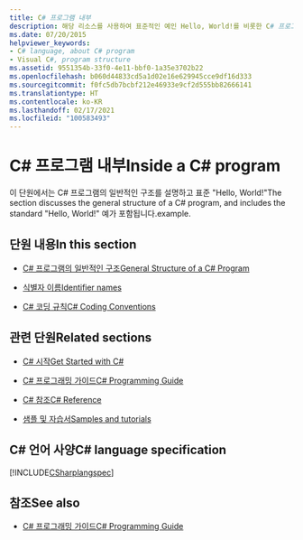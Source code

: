 ```yaml
---
title: C# 프로그램 내부
description: 해당 리소스를 사용하여 표준적인 예인 Hello, World!를 비롯한 C# 프로그램의 일반적인 구조를 이해할 수 있습니다.
ms.date: 07/20/2015
helpviewer_keywords:
- C# language, about C# program
- Visual C#, program structure
ms.assetid: 9551354b-33f0-4e11-bbf0-1a35e3702b22
ms.openlocfilehash: b060d44833cd5a1d02e16e629945cce9df16d333
ms.sourcegitcommit: f0fc5db7bcbf212e46933e9cf2d555bb82666141
ms.translationtype: HT
ms.contentlocale: ko-KR
ms.lasthandoff: 02/17/2021
ms.locfileid: "100583493"
---
```

# <a name="inside-a-c-program"></a><span data-ttu-id="9878d-103">C# 프로그램 내부</span><span class="sxs-lookup"><span data-stu-id="9878d-103">Inside a C# program</span></span>

<span data-ttu-id="9878d-104">이 단원에서는 C# 프로그램의 일반적인 구조를 설명하고 표준 "Hello, World!"</span><span class="sxs-lookup"><span data-stu-id="9878d-104">The section discusses the general structure of a C# program, and includes the standard "Hello, World!"</span></span> <span data-ttu-id="9878d-105">예가 포함됩니다.</span><span class="sxs-lookup"><span data-stu-id="9878d-105">example.</span></span>

## <a name="in-this-section"></a><span data-ttu-id="9878d-106">단원 내용</span><span class="sxs-lookup"><span data-stu-id="9878d-106">In this section</span></span>

- [<span data-ttu-id="9878d-107">C# 프로그램의 일반적인 구조</span><span class="sxs-lookup"><span data-stu-id="9878d-107">General Structure of a C# Program</span></span>](general-structure-of-a-csharp-program.md)

- [<span data-ttu-id="9878d-108">식별자 이름</span><span class="sxs-lookup"><span data-stu-id="9878d-108">Identifier names</span></span>](identifier-names.md)

- [<span data-ttu-id="9878d-109">C# 코딩 규칙</span><span class="sxs-lookup"><span data-stu-id="9878d-109">C# Coding Conventions</span></span>](coding-conventions.md)

## <a name="related-sections"></a><span data-ttu-id="9878d-110">관련 단원</span><span class="sxs-lookup"><span data-stu-id="9878d-110">Related sections</span></span>

- [<span data-ttu-id="9878d-111">C# 시작</span><span class="sxs-lookup"><span data-stu-id="9878d-111">Get Started with C#</span></span>](../../tour-of-csharp/index.md)

- [<span data-ttu-id="9878d-112">C# 프로그래밍 가이드</span><span class="sxs-lookup"><span data-stu-id="9878d-112">C# Programming Guide</span></span>](../index.md)

- [<span data-ttu-id="9878d-113">C# 참조</span><span class="sxs-lookup"><span data-stu-id="9878d-113">C# Reference</span></span>](../../language-reference/index.md)

- [<span data-ttu-id="9878d-114">샘플 및 자습서</span><span class="sxs-lookup"><span data-stu-id="9878d-114">Samples and tutorials</span></span>](../../../samples-and-tutorials/index.md)

## <a name="c-language-specification"></a><span data-ttu-id="9878d-115">C# 언어 사양</span><span class="sxs-lookup"><span data-stu-id="9878d-115">C# language specification</span></span>

[!INCLUDE[CSharplangspec](~/includes/csharplangspec-md.md)]

## <a name="see-also"></a><span data-ttu-id="9878d-116">참조</span><span class="sxs-lookup"><span data-stu-id="9878d-116">See also</span></span>

- [<span data-ttu-id="9878d-117">C# 프로그래밍 가이드</span><span class="sxs-lookup"><span data-stu-id="9878d-117">C# Programming Guide</span></span>](../index.md)
